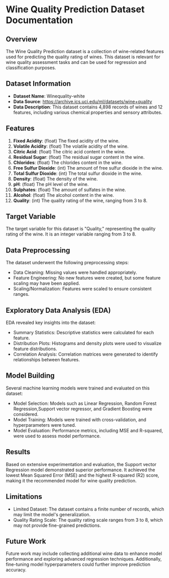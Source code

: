 # Wine Quality Prediction Dataset Documentation

## Overview

The Wine Quality Prediction dataset is a collection of wine-related features used for predicting the quality rating of wines. This dataset is relevant for wine quality assessment tasks and can be used for regression and classification purposes.

## Dataset Information

- **Dataset Name**: Winequality-white
- **Data Source**: https://archive.ics.uci.edu/ml/datasets/wine+quality
- **Data Description**: This dataset contains 4,898 records of wines and 12 features, including various chemical properties and sensory attributes.

## Features

1. **Fixed Acidity**: (float) The fixed acidity of the wine.
2. **Volatile Acidity**: (float) The volatile acidity of the wine.
3. **Citric Acid**: (float) The citric acid content in the wine.
4. **Residual Sugar**: (float) The residual sugar content in the wine.
5. **Chlorides**: (float) The chlorides content in the wine.
6. **Free Sulfur Dioxide**: (int) The amount of free sulfur dioxide in the wine.
7. **Total Sulfur Dioxide**: (int) The total sulfur dioxide in the wine.
8. **Density**: (float) The density of the wine.
9. **pH**: (float) The pH level of the wine.
10. **Sulphates**: (float) The amount of sulfates in the wine.
11. **Alcohol**: (float) The alcohol content in the wine.
12. **Quality**: (int) The quality rating of the wine, ranging from 3 to 8.

## Target Variable

The target variable for this dataset is "Quality," representing the quality rating of the wine. It is an integer variable ranging from 3 to 8.

## Data Preprocessing

The dataset underwent the following preprocessing steps:

- Data Cleaning: Missing values were handled appropriately.
- Feature Engineering: No new features were created, but some feature scaling may have been applied.
- Scaling/Normalization: Features were scaled to ensure consistent ranges.

## Exploratory Data Analysis (EDA)

EDA revealed key insights into the dataset:

- Summary Statistics: Descriptive statistics were calculated for each feature.
- Distribution Plots: Histograms and density plots were used to visualize feature distributions.
- Correlation Analysis: Correlation matrices were generated to identify relationships between features.

## Model Building

Several machine learning models were trained and evaluated on this dataset:

- Model Selection: Models such as Linear Regression, Random Forest Regression,Support vector regressor, and Gradient Boosting were considered.
- Model Training: Models were trained with cross-validation, and hyperparameters were tuned.
- Model Evaluation: Performance metrics, including MSE and R-squared, were used to assess model performance.

## Results

Based on extensive experimentation and evaluation, the Support vector Regression model demonstrated superior performance. It achieved the lowest Mean Squared Error (MSE) and the highest R-squared (R2) score, making it the recommended model for wine quality prediction.

## Limitations

- Limited Dataset: The dataset contains a finite number of records, which may limit the model's generalization.
- Quality Rating Scale: The quality rating scale ranges from 3 to 8, which may not provide fine-grained predictions.

## Future Work

Future work may include collecting additional wine data to enhance model performance and exploring advanced regression techniques. Additionally, fine-tuning model hyperparameters could further improve prediction accuracy.
